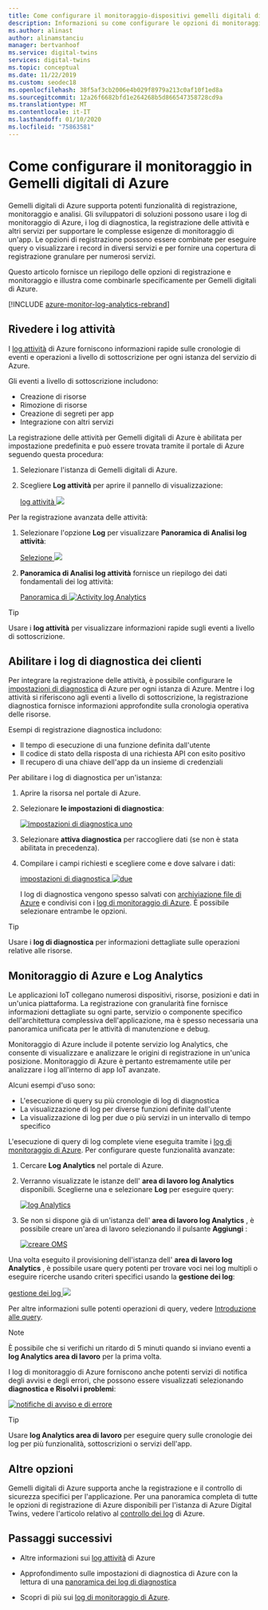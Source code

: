 ```yaml
---
title: Come configurare il monitoraggio-dispositivi gemelli digitali di Azure | Microsoft Docs
description: Informazioni su come configurare le opzioni di monitoraggio e registrazione per i dispositivi gemelli digitali di Azure.
ms.author: alinast
author: alinamstanciu
manager: bertvanhoof
ms.service: digital-twins
services: digital-twins
ms.topic: conceptual
ms.date: 11/22/2019
ms.custom: seodec18
ms.openlocfilehash: 38f5af3cb2006e4b029f8979a213c0af10f1ed8a
ms.sourcegitcommit: 12a26f6682bfd1e264268b5d866547358728cd9a
ms.translationtype: MT
ms.contentlocale: it-IT
ms.lasthandoff: 01/10/2020
ms.locfileid: "75863581"
---
```

# <a name="how-to-configure-monitoring-in-azure-digital-twins"></a>Come configurare il monitoraggio in Gemelli digitali di Azure

Gemelli digitali di Azure supporta potenti funzionalità di registrazione, monitoraggio e analisi. Gli sviluppatori di soluzioni possono usare i log di monitoraggio di Azure, i log di diagnostica, la registrazione delle attività e altri servizi per supportare le complesse esigenze di monitoraggio di un'app. Le opzioni di registrazione possono essere combinate per eseguire query o visualizzare i record in diversi servizi e per fornire una copertura di registrazione granulare per numerosi servizi.

Questo articolo fornisce un riepilogo delle opzioni di registrazione e monitoraggio e illustra come combinarle specificamente per Gemelli digitali di Azure.

[!INCLUDE [azure-monitor-log-analytics-rebrand](../../includes/azure-monitor-log-analytics-rebrand.md)]

## <a name="review-activity-logs"></a>Rivedere i log attività

I [log attività](../azure-monitor/platform/platform-logs-overview.md) di Azure forniscono informazioni rapide sulle cronologie di eventi e operazioni a livello di sottoscrizione per ogni istanza del servizio di Azure.

Gli eventi a livello di sottoscrizione includono:

* Creazione di risorse
* Rimozione di risorse
* Creazione di segreti per app
* Integrazione con altri servizi

La registrazione delle attività per Gemelli digitali di Azure è abilitata per impostazione predefinita e può essere trovata tramite il portale di Azure seguendo questa procedura:

1. Selezionare l'istanza di Gemelli digitali di Azure.
1. Scegliere **Log attività** per aprire il pannello di visualizzazione:

    [log attività ![](media/how-to-configure-monitoring/activity-log.png)](media/how-to-configure-monitoring/activity-log.png#lightbox)

Per la registrazione avanzata delle attività:

1. Selezionare l'opzione **Log** per visualizzare **Panoramica di Analisi log attività**:

    [Selezione ![](media/how-to-configure-monitoring/activity-log-select.png)](media/how-to-configure-monitoring/activity-log-select.png#lightbox)

1. **Panoramica di Analisi log attività** fornisce un riepilogo dei dati fondamentali dei log attività:

    [Panoramica di ![Activity log Analytics]( media/how-to-configure-monitoring/log-analytics-overview.png)]( media/how-to-configure-monitoring/log-analytics-overview.png#lightbox)

>[!TIP]
>Usare i **log attività** per visualizzare informazioni rapide sugli eventi a livello di sottoscrizione.

## <a name="enable-customer-diagnostic-logs"></a>Abilitare i log di diagnostica dei clienti

Per integrare la registrazione delle attività, è possibile configurare le [impostazioni di diagnostica](../azure-monitor/platform/platform-logs-overview.md) di Azure per ogni istanza di Azure. Mentre i log attività si riferiscono agli eventi a livello di sottoscrizione, la registrazione diagnostica fornisce informazioni approfondite sulla cronologia operativa delle risorse.

Esempi di registrazione diagnostica includono:

* Il tempo di esecuzione di una funzione definita dall'utente
* Il codice di stato della risposta di una richiesta API con esito positivo
* Il recupero di una chiave dell'app da un insieme di credenziali

Per abilitare i log di diagnostica per un'istanza:

1. Aprire la risorsa nel portale di Azure.
1. Selezionare **le impostazioni di diagnostica**:

    [![impostazioni di diagnostica uno](media/how-to-configure-monitoring/diagnostic-settings-one.png)](media/how-to-configure-monitoring/diagnostic-settings-one.png#lightbox)

1. Selezionare **attiva diagnostica** per raccogliere dati (se non è stata abilitata in precedenza).
1. Compilare i campi richiesti e scegliere come e dove salvare i dati:

    [impostazioni di diagnostica ![due](media/how-to-configure-monitoring/diagnostic-settings-two.png)](media/how-to-configure-monitoring/diagnostic-settings-two.png#lightbox)

    I log di diagnostica vengono spesso salvati con [archiviazione file di Azure](../storage/files/storage-files-deployment-guide.md) e condivisi con i [log di monitoraggio di Azure](../azure-monitor/log-query/get-started-portal.md). È possibile selezionare entrambe le opzioni.

>[!TIP]
>Usare i **log di diagnostica** per informazioni dettagliate sulle operazioni relative alle risorse.

## <a name="azure-monitor-and-log-analytics"></a>Monitoraggio di Azure e Log Analytics

Le applicazioni IoT collegano numerosi dispositivi, risorse, posizioni e dati in un'unica piattaforma. La registrazione con granularità fine fornisce informazioni dettagliate su ogni parte, servizio o componente specifico dell'architettura complessiva dell'applicazione, ma è spesso necessaria una panoramica unificata per le attività di manutenzione e debug.

Monitoraggio di Azure include il potente servizio log Analytics, che consente di visualizzare e analizzare le origini di registrazione in un'unica posizione. Monitoraggio di Azure è pertanto estremamente utile per analizzare i log all'interno di app IoT avanzate.

Alcuni esempi d'uso sono:

* L'esecuzione di query su più cronologie di log di diagnostica
* La visualizzazione di log per diverse funzioni definite dall'utente
* La visualizzazione di log per due o più servizi in un intervallo di tempo specifico

L'esecuzione di query di log complete viene eseguita tramite i [log di monitoraggio di Azure](../azure-monitor/log-query/log-query-overview.md). Per configurare queste funzionalità avanzate:

1. Cercare **Log Analytics** nel portale di Azure.
1. Verranno visualizzate le istanze dell' **area di lavoro log Analytics** disponibili. Sceglierne una e selezionare **Log** per eseguire query:

    [![log Analytics](media/how-to-configure-monitoring/log-analytics.png)](media/how-to-configure-monitoring/log-analytics.png#lightbox)

1. Se non si dispone già di un'istanza dell' **area di lavoro log Analytics** , è possibile creare un'area di lavoro selezionando il pulsante **Aggiungi** :

    [![creare OMS](media/how-to-configure-monitoring/log-analytics-oms.png)](media/how-to-configure-monitoring/log-analytics-oms.png#lightbox)

Una volta eseguito il provisioning dell'istanza dell' **area di lavoro log Analytics** , è possibile usare query potenti per trovare voci nei log multipli o eseguire ricerche usando criteri specifici usando la **gestione dei log**:

   [gestione dei log ![](media/how-to-configure-monitoring/log-analytics-management.png)](media/how-to-configure-monitoring/log-analytics-management.png#lightbox)

Per altre informazioni sulle potenti operazioni di query, vedere [Introduzione alle query](../azure-monitor/log-query/get-started-queries.md).

> [!NOTE]
> È possibile che si verifichi un ritardo di 5 minuti quando si inviano eventi a **log Analytics area di lavoro** per la prima volta.

I log di monitoraggio di Azure forniscono anche potenti servizi di notifica degli avvisi e degli errori, che possono essere visualizzati selezionando **diagnostica e Risolvi i problemi**:

   [![notifiche di avviso e di errore](media/how-to-configure-monitoring/log-analytics-notifications.png)](media/how-to-configure-monitoring/log-analytics-notifications.png#lightbox)

>[!TIP]
>Usare **log Analytics area di lavoro** per eseguire query sulle cronologie dei log per più funzionalità, sottoscrizioni o servizi dell'app.

## <a name="other-options"></a>Altre opzioni

Gemelli digitali di Azure supporta anche la registrazione e il controllo di sicurezza specifici per l'applicazione. Per una panoramica completa di tutte le opzioni di registrazione di Azure disponibili per l'istanza di Azure Digital Twins, vedere l'articolo relativo al [controllo dei log](../security/fundamentals/log-audit.md) di Azure.

## <a name="next-steps"></a>Passaggi successivi

- Altre informazioni sui [log attività](../azure-monitor/platform/platform-logs-overview.md) di Azure

- Approfondimento sulle impostazioni di diagnostica di Azure con la lettura di una [panoramica dei log di diagnostica](../azure-monitor/platform/platform-logs-overview.md)

- Scopri di più sui [log di monitoraggio di Azure](../azure-monitor/log-query/get-started-portal.md).
